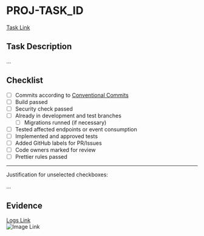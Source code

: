 <!--
Pull Request title pattern:
	> <CODE> - <type>: short description
	> Ex.: PROJ-123 - feature: new list users endpoint
-->

# PROJ-TASK_ID

[Task Link](https://google.com)  

## Task Description

...
<!--
Description of the functionality and main decisions made
-->

## Checklist

- [ ] Commits according to [Conventional Commits](https://www.conventionalcommits.org/en/v1.0.0/)  
- [ ] Build passed  
- [ ] Security check passed  
- [ ] Already in development and test branches  
	* [ ] Migrations runned (if necessary)  
- [ ] Tested affected endpoints or event consumption  
- [ ] Implemented and approved tests  
- [ ] Added GitHub labels for PR/Issues  
- [ ] Code owners marked for review  
- [ ] Prettier rules passed  

___

Justification for unselected checkboxes:

...

## Evidence

[Logs Link](https://google.com)  
![Image Link](https://google.com)  
